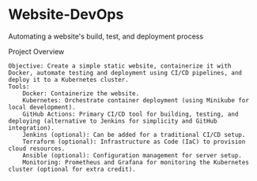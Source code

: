 # Website-DevOps
Automating a website's build, test, and deployment process

Project Overview

    Objective: Create a simple static website, containerize it with Docker, automate testing and deployment using CI/CD pipelines, and deploy it to a Kubernetes cluster.
    Tools:
        Docker: Containerize the website.
        Kubernetes: Orchestrate container deployment (using Minikube for local development).
        GitHub Actions: Primary CI/CD tool for building, testing, and deploying (alternative to Jenkins for simplicity and GitHub integration).
        Jenkins (optional): Can be added for a traditional CI/CD setup.
        Terraform (optional): Infrastructure as Code (IaC) to provision cloud resources.
        Ansible (optional): Configuration management for server setup.
        Monitoring: Prometheus and Grafana for monitoring the Kubernetes cluster (optional for extra credit).
